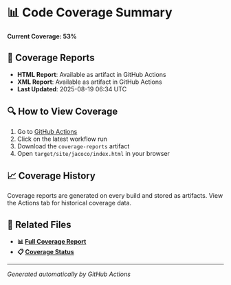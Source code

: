 # 📊 Code Coverage Summary

**Current Coverage: 53%**

## 📁 Coverage Reports

- **HTML Report**: Available as artifact in GitHub Actions
- **XML Report**: Available as artifact in GitHub Actions
- **Last Updated**: 2025-08-19 06:34 UTC

## 🔍 How to View Coverage

1. Go to [GitHub Actions](https://github.com/Gqlex/gqlex-path-selection-java/actions)
2. Click on the latest workflow run
3. Download the `coverage-reports` artifact
4. Open `target/site/jacoco/index.html` in your browser

## 📈 Coverage History

Coverage reports are generated on every build and stored as artifacts.
View the Actions tab for historical coverage data.

## 🔗 Related Files

- **📊 [Full Coverage Report](https://github.com/Gqlex/gqlex-path-selection-java/blob/main/docs/COVERAGE_REPORT.md)**
- **📋 [Coverage Status](https://github.com/Gqlex/gqlex-path-selection-java/blob/main/docs/COVERAGE_STATUS.md)**

---
*Generated automatically by GitHub Actions*
